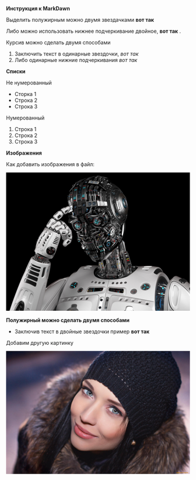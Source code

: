 **Инструкция к MarkDawn**

Выделить полужирным можно двумя звездачками **вот так**

Либо можно использовать нижнее подчеркивание двойное,  __вот так__ .

Курсив можно сделать двумя способами 

1. Заключить текст в одинарные звездочки, *вот так* 
2. Либо одинарные нижние подчеркивания _вот так_

**Списки**

Не нумерованный 

+ Сторка 1
+ Строка 2
+ Строка 3

Нумерованный 

1. Строка 1
2. Строка 2
3. Строка 3 

**Изображения**

Как добавить изображения в файл:

![Привет я робот!](robot.jpg)


**Полужирный можно сделать двумя способами**

+ Заключив текст в двойные звездочки пример **вот так**


Добавим другую картинку 

![Красивая, девушка](27.jpg)
